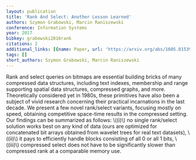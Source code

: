 ```yaml
---
layout: publication
title: 'Rank And Select: Another Lesson Learned'
authors: Szymon Grabowski, Marcin Raniszewski
conference: Information Systems
year: 2017
bibkey: grabowski2016rank
citations: 2
additional_links: [{name: Paper, url: 'https://arxiv.org/abs/1605.01539'}]
tags: []
short_authors: Szymon Grabowski, Marcin Raniszewski
---
```

Rank and select queries on bitmaps are essential building bricks of many
compressed data structures, including text indexes, membership and range
supporting spatial data structures, compressed graphs, and more. Theoretically
considered yet in 1980s, these primitives have also been a subject of vivid
research concerning their practical incarnations in the last decade. We present
a few novel rank/select variants, focusing mostly on speed, obtaining
competitive space-time results in the compressed setting. Our findings can be
summarized as follows: \\((i)\\) no single rank/select solution works best on any
kind of data (ours are optimized for concatenated bit arrays obtained from
wavelet trees for real text datasets), \\((ii)\\) it pays to efficiently handle
blocks consisting of all 0 or all 1 bits, \\((iii)\\) compressed select does not
have to be significantly slower than compressed rank at a comparable memory
use.